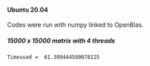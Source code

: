 #### Ubuntu 20.04
Codes were run with numpy linked to OpenBlas.

##### 15000 x 15000 matrix with 4 threads
```terminal
Timeused =  61.399444580078125
```


